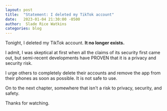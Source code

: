 ```yaml
---
layout: post
title:  "Statement: I deleted my TikTok account"
date:   2023-01-04 21:30:00 -0500
author:  Slade Rice Watkins
categories: blog
---
```


Tonight, I deleted my TikTok account. **It no longer exists.**

I admit, I was skeptical at first when all the claims of its security first came out, but semi-recent developments have PROVEN that  it is a privacy and security risk. 

I urge others to completely delete their accounts and remove the app from their phones as soon as possible. It is not safe to use.

On to the next chapter, somewhere that isn't a risk to privacy, security, and safety.

Thanks for watching.